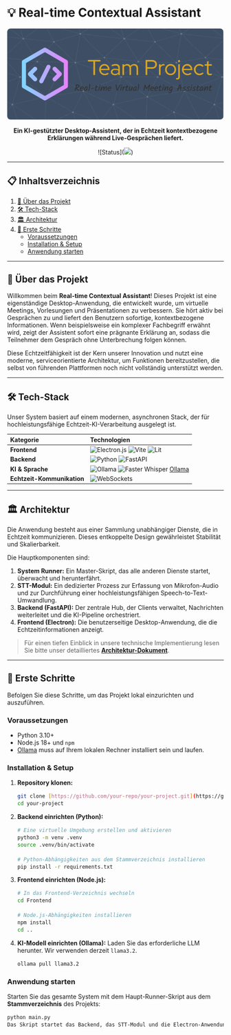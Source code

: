 # 💡 Real-time Contextual Assistant

<p align="center">
  <img src="./header.png" alt="Project Header Banner" width="1200"/>
</p>

<p align="center">
  <strong>Ein KI-gestützter Desktop-Assistent, der in Echtzeit kontextbezogene Erklärungen während Live-Gesprächen liefert.</strong>
  <br/>
</p>

<p align="center">
  ![Status](<img src="https://img.shields.io/badge/status-in%20development-orange?style=for-the-badge">)</img>
</p>

---

## 📋 Inhaltsverzeichnis

1. [🌟 Über das Projekt](#-über-das-projekt)
2. [🛠️ Tech-Stack](#-tech-stack)
3. [🏛️ Architektur](#-architektur)
4. [🚀 Erste Schritte](#-erste-schritte)
    * [Voraussetzungen](#voraussetzungen)
    * [Installation & Setup](#installation--setup)
    * [Anwendung starten](#anwendung-starten)

---

## 🌟 Über das Projekt

Willkommen beim **Real-time Contextual Assistant**! Dieses Projekt ist eine eigenständige Desktop-Anwendung, die entwickelt wurde, um virtuelle Meetings, Vorlesungen und Präsentationen zu verbessern. Sie hört aktiv bei Gesprächen zu und liefert den Benutzern sofortige, kontextbezogene Informationen. Wenn beispielsweise ein komplexer Fachbegriff erwähnt wird, zeigt der Assistent sofort eine prägnante Erklärung an, sodass die Teilnehmer dem Gespräch ohne Unterbrechung folgen können.

Diese Echtzeitfähigkeit ist der Kern unserer Innovation und nutzt eine moderne, serviceorientierte Architektur, um Funktionen bereitzustellen, die selbst von führenden Plattformen noch nicht vollständig unterstützt werden.

---

## 🛠️ Tech-Stack

Unser System basiert auf einem modernen, asynchronen Stack, der für hochleistungsfähige Echtzeit-KI-Verarbeitung ausgelegt ist.

| Kategorie | Technologien |
| :--- | :--- |
| **Frontend** | <img src="https://img.shields.io/badge/Electron-191970?style=for-the-badge&logo=electron&logoColor=white" alt="Electron.js"/> <img src="https://img.shields.io/badge/Vite-646CFF?style=for-the-badge&logo=vite&logoColor=white" alt="Vite"/> <img src="https://img.shields.io/badge/Lit-324FFF?style=for-the-badge&logo=lit&logoColor=white" alt="Lit"/> |
| **Backend** | <img src="https://img.shields.io/badge/Python-3776AB?style=for-the-badge&logo=python&logoColor=white" alt="Python"/> <img src="https://img.shields.io/badge/FastAPI-009688?style=for-the-badge&logo=fastapi&logoColor=white" alt="FastAPI"/> |
| **KI & Sprache** | ![Ollama](https://img.shields.io/badge/Ollama-000000?style=for-the-badge&logo=ollama&logoColor=white)  ![Faster Whisper](https://img.shields.io/badge/Whisper-faster--whisper-blueviolet?style=for-the-badge) [Ollama](https://ollama.com/) |
| **Echtzeit-Kommunikation** | <img src="https://img.shields.io/badge/WebSockets-010101?style=for-the-badge&logo=websockets&logoColor=white" alt="WebSockets"/> |

---

## 🏛️ Architektur

Die Anwendung besteht aus einer Sammlung unabhängiger Dienste, die in Echtzeit kommunizieren. Dieses entkoppelte Design gewährleistet Stabilität und Skalierbarkeit.

Die Hauptkomponenten sind:

1. **System Runner:** Ein Master-Skript, das alle anderen Dienste startet, überwacht und herunterfährt.
2. **STT-Modul:** Ein dedizierter Prozess zur Erfassung von Mikrofon-Audio und zur Durchführung einer hochleistungsfähigen Speech-to-Text-Umwandlung.
3. **Backend (FastAPI):** Der zentrale Hub, der Clients verwaltet, Nachrichten weiterleitet und die KI-Pipeline orchestriert.
4. **Frontend (Electron):** Die benutzerseitige Desktop-Anwendung, die die Echtzeitinformationen anzeigt.

> Für einen tiefen Einblick in unsere technische Implementierung lesen Sie bitte unser detailliertes **[Architektur-Dokument](.ARCHITECTURE.md)**.

---

## 🚀 Erste Schritte

Befolgen Sie diese Schritte, um das Projekt lokal einzurichten und auszuführen.

### Voraussetzungen

* Python 3.10+
* Node.js 18+ und `npm`
* [Ollama](https://ollama.com/) muss auf Ihrem lokalen Rechner installiert sein und laufen.

### Installation & Setup

1. **Repository klonen:**

    ```bash
    git clone [https://github.com/your-repo/your-project.git](https://github.com/your-repo/your-project.git)
    cd your-project
    ```

2. **Backend einrichten (Python):**

    ```bash
    # Eine virtuelle Umgebung erstellen und aktivieren
    python3 -m venv .venv
    source .venv/bin/activate
    
    # Python-Abhängigkeiten aus dem Stammverzeichnis installieren
    pip install -r requirements.txt
    ```

3. **Frontend einrichten (Node.js):**

    ```bash
    # In das Frontend-Verzeichnis wechseln
    cd Frontend
    
    # Node.js-Abhängigkeiten installieren
    npm install
    cd .. 
    ```

4. **KI-Modell einrichten (Ollama):**
    Laden Sie das erforderliche LLM herunter. Wir verwenden derzeit `llama3.2`.

    ```bash
    ollama pull llama3.2
    ```

### Anwendung starten

Starten Sie das gesamte System mit dem Haupt-Runner-Skript aus dem **Stammverzeichnis** des Projekts:

```bash
python main.py
Das Skript startet das Backend, das STT-Modul und die Electron-Anwendung.
